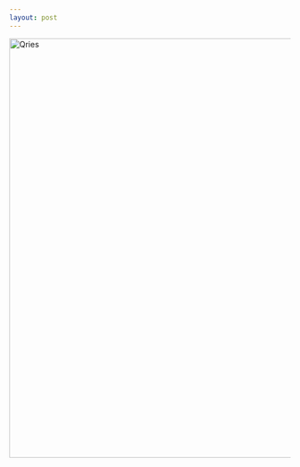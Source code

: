 ```yaml
---
layout: post
---
```


<img alt="Qries" src="https://1129782yy.github.io/Robin/assets/Robin%20poster.jpg" width="750"></a>


